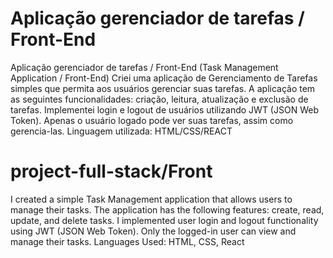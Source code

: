 # Aplicação gerenciador de tarefas / Front-End
Aplicação gerenciador de tarefas / Front-End  (Task Management Application / Front-End)
Criei uma aplicação de Gerenciamento de Tarefas simples que permita aos usuários gerenciar suas tarefas.
A aplicação tem as seguintes funcionalidades: criação, leitura, atualização e exclusão de tarefas.
Implementei login e logout de usuários utilizando JWT (JSON Web Token). 
Apenas o usuário logado pode ver suas tarefas, assim como gerencia-las.
Linguagem utilizada: HTML/CSS/REACT


# project-full-stack/Front
I created a simple Task Management application that allows users to manage their tasks. 
The application has the following features: create, read, update, and delete tasks. 
I implemented user login and logout functionality using JWT (JSON Web Token). 
Only the logged-in user can view and manage their tasks.
Languages Used: HTML, CSS, React
